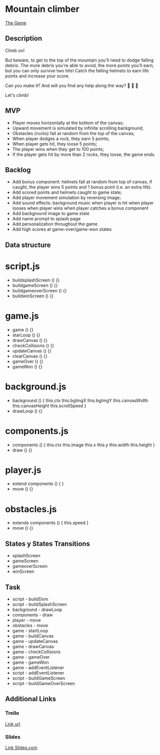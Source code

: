 # Mountain climber

[The Game](https://aafmartins.github.io/mountain-climber/)

## Description

Climb on!

But beware, to get to the top of the mountain you'll need to dodge falling debris. The more debris you're able to avoid, the more points you'll earn, but you can only survive two hits! Catch the falling helmets to earn life points and increase your score.

Can you make it? And will you find any help along the way? 🥁 🥁 🥁

Let's climb!

## MVP

- Player moves horizontally at the bottom of the canvas;
- Upward movement is simulated by infinite scrolling background;
- Obstacles (rocks) fall at random from the top of the canvas;
- When player dodges a rock, they earn 5 points;
- When player gets hit, they loose 5 points;
- The player wins when they get to 100 points;
- If the player gets hit by more than 2 rocks, they loose, the game ends.

## Backlog

- Add bonus component: helmets fall at random from top of canvas, if caught, the player wins 5 points and 1 bonus point (i.e. an extra life).
- Add scored points and helmets caught to game state;
- Add player movement simulation by reversing image;
- Add sound effects:
  background music
  when player is hit
  when player looses
  when player wins
  when player catches a bonus component
- Add background image to game state
- Add name prompt to splash page
- Add personalization throughout the game
- Add high scores at game-over/game-won states

## Data structure

# script.js

- buildsplashScreen () {}
- buildgameScreen () {}
- buildgameoverScreen () {}
- buildwinScreen () {}

# game.js

- game () {}
- starLoop () {}
- drawCanvas () {}
- checkCollisions () {}
- updateCanvas () {}
- clearCanvas () {}
- gameOver () {}
- gameWon () {}

# background.js

- background () {
  this.ctx
  this.bgImgX
  this.bgImgY
  this.canvasWidth
  this.canvasHeight
  this.scrollSpeed
  }
- drawLoop () {}

# components.js

- components () {
  this.ctx
  this.image
  this.x
  this.y
  this.width
  this.height
  }
- draw () {}

# player.js

- extend components () {
  }
- move () {}

# obstacles.js

- extends components () {
  this.speed
  }
- move () {}

## States y States Transitions

- splashScreen
- gameScreen
- gameoverScreen
- winScreen

## Task

- script - buildDom
- script - buildSplashScreen
- background - drawLoop
- components - draw
- player - move
- obstacles - move
- game - startLoop
- game - buildCanvas
- game - updateCanvas
- game - drawCanvas
- game - checkCollisions
- game - gameOver
- game - gameWon
- game - addEventListener
- script - addEventListener
- script - buildGameScreen
- script - buildGameOverScreen

## Additional Links

### Trello

[Link url](https://trello.com/b/E4fnjTZe/ih-p1-mountainclimber)

### Slides

[Link Slides.com](http://slides.com)
